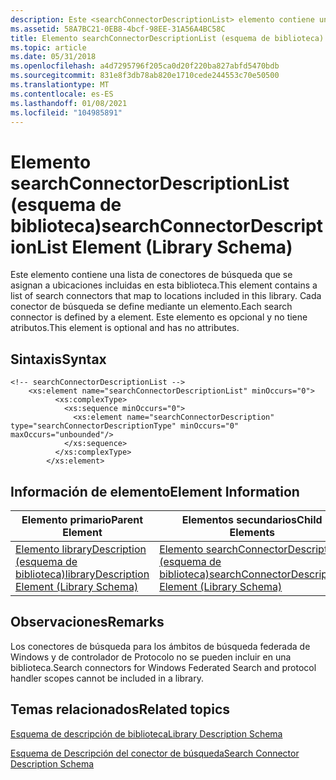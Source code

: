 ```yaml
---
description: Este <searchConnectorDescriptionList> elemento contiene una lista de conectores de búsqueda que se asignan a ubicaciones incluidas en esta biblioteca. Cada conector de búsqueda se define mediante un <searchConnectorDescription> elemento. Este elemento es opcional y no tiene atributos.
ms.assetid: 58A7BC21-0EB8-4bcf-98EE-31A56A4BC58C
title: Elemento searchConnectorDescriptionList (esquema de biblioteca)
ms.topic: article
ms.date: 05/31/2018
ms.openlocfilehash: a4d7295796f205ca0d20f220ba827abfd5470bdb
ms.sourcegitcommit: 831e8f3db78ab820e1710cede244553c70e50500
ms.translationtype: MT
ms.contentlocale: es-ES
ms.lasthandoff: 01/08/2021
ms.locfileid: "104985891"
---
```

# <a name="searchconnectordescriptionlist-element-library-schema"></a><span data-ttu-id="26b61-105">Elemento searchConnectorDescriptionList (esquema de biblioteca)</span><span class="sxs-lookup"><span data-stu-id="26b61-105">searchConnectorDescriptionList Element (Library Schema)</span></span>

<span data-ttu-id="26b61-106">Este <searchConnectorDescriptionList> elemento contiene una lista de conectores de búsqueda que se asignan a ubicaciones incluidas en esta biblioteca.</span><span class="sxs-lookup"><span data-stu-id="26b61-106">This <searchConnectorDescriptionList> element contains a list of search connectors that map to locations included in this library.</span></span> <span data-ttu-id="26b61-107">Cada conector de búsqueda se define mediante un <searchConnectorDescription> elemento.</span><span class="sxs-lookup"><span data-stu-id="26b61-107">Each search connector is defined by a <searchConnectorDescription> element.</span></span> <span data-ttu-id="26b61-108">Este elemento es opcional y no tiene atributos.</span><span class="sxs-lookup"><span data-stu-id="26b61-108">This element is optional and has no attributes.</span></span>

## <a name="syntax"></a><span data-ttu-id="26b61-109">Sintaxis</span><span class="sxs-lookup"><span data-stu-id="26b61-109">Syntax</span></span>

``` syntax
<!-- searchConnectorDescriptionList -->
    <xs:element name="searchConnectorDescriptionList" minOccurs="0">
          <xs:complexType>
            <xs:sequence minOccurs="0">
              <xs:element name="searchConnectorDescription" type="searchConnectorDescriptionType" minOccurs="0" maxOccurs="unbounded"/>
            </xs:sequence>
          </xs:complexType>
        </xs:element>
```

## <a name="element-information"></a><span data-ttu-id="26b61-110">Información de elemento</span><span class="sxs-lookup"><span data-stu-id="26b61-110">Element Information</span></span>



| <span data-ttu-id="26b61-111">Elemento primario</span><span class="sxs-lookup"><span data-stu-id="26b61-111">Parent Element</span></span>                                                               | <span data-ttu-id="26b61-112">Elementos secundarios</span><span class="sxs-lookup"><span data-stu-id="26b61-112">Child Elements</span></span>                                                                                       |
|------------------------------------------------------------------------------|------------------------------------------------------------------------------------------------------|
| [<span data-ttu-id="26b61-113">Elemento libraryDescription (esquema de biblioteca)</span><span class="sxs-lookup"><span data-stu-id="26b61-113">libraryDescription Element (Library Schema)</span></span>](schema-librarydescription.md) | [<span data-ttu-id="26b61-114">Elemento searchConnectorDescription (esquema de biblioteca)</span><span class="sxs-lookup"><span data-stu-id="26b61-114">searchConnectorDescription Element (Library Schema)</span></span>](schema-library-searchconnectordescription.md) |



 

## <a name="remarks"></a><span data-ttu-id="26b61-115">Observaciones</span><span class="sxs-lookup"><span data-stu-id="26b61-115">Remarks</span></span>

<span data-ttu-id="26b61-116">Los conectores de búsqueda para los ámbitos de búsqueda federada de Windows y de controlador de Protocolo no se pueden incluir en una biblioteca.</span><span class="sxs-lookup"><span data-stu-id="26b61-116">Search connectors for Windows Federated Search and protocol handler scopes cannot be included in a library.</span></span>

## <a name="related-topics"></a><span data-ttu-id="26b61-117">Temas relacionados</span><span class="sxs-lookup"><span data-stu-id="26b61-117">Related topics</span></span>

<dl> <dt>

[<span data-ttu-id="26b61-118">Esquema de descripción de biblioteca</span><span class="sxs-lookup"><span data-stu-id="26b61-118">Library Description Schema</span></span>](library-schema-entry.md)
</dt> <dt>

<span data-ttu-id="26b61-119">[Esquema de Descripción del conector de búsqueda](/previous-versions//dd743009(v=vs.85))</span><span class="sxs-lookup"><span data-stu-id="26b61-119">[Search Connector Description Schema](/previous-versions//dd743009(v=vs.85))</span></span>
</dt> </dl>

 

 
